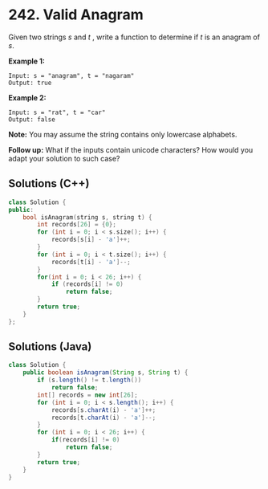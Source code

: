 # 242.  Valid Anagram

Given two strings *s* and *t* , write a function to determine if *t* is an anagram of *s*.

**Example 1:**

```
Input: s = "anagram", t = "nagaram"
Output: true
```

**Example 2:**

```
Input: s = "rat", t = "car"
Output: false
```

**Note:**
You may assume the string contains only lowercase alphabets.

**Follow up:**
What if the inputs contain unicode characters? How would you adapt your solution to such case?



## Solutions (C++)

```c++
class Solution {
public:
    bool isAnagram(string s, string t) {
        int records[26] = {0};
        for (int i = 0; i < s.size(); i++) {
            records[s[i] - 'a']++;
        }
        for (int i = 0; i < t.size(); i++) {
            records[t[i] - 'a']--;
        }
        for(int i = 0; i < 26; i++) {
            if (records[i] != 0)
                return false;
        }
        return true;
    }
};

```



## Solutions (Java)

```java
class Solution {
    public boolean isAnagram(String s, String t) {
        if (s.length() != t.length())
            return false;
        int[] records = new int[26];
        for (int i = 0; i < s.length(); i++) {
            records[s.charAt(i) - 'a']++;
            records[t.charAt(i) - 'a']--;
        }
        for (int i = 0; i < 26; i++) {
            if(records[i] != 0)
                return false;
        }
        return true;
    }
}
```







